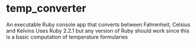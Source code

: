 # temp_converter
An executable Ruby console app that converts between Fahrenheit, Celsius and Kelvins
Uses Ruby 2.2.1 but any version of Ruby should work since this is a basic computation
of temperature formularies

